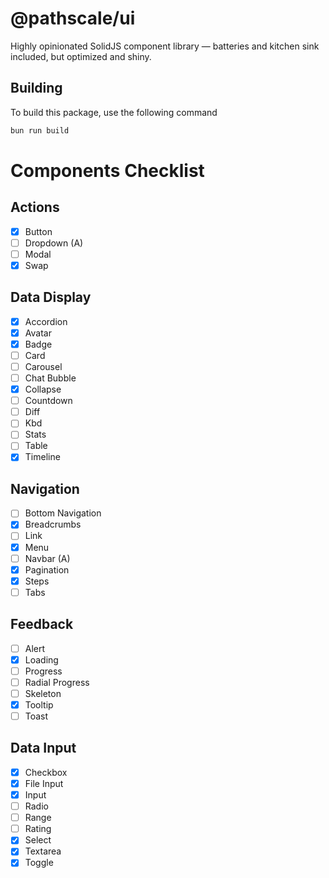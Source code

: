 # @pathscale/ui

Highly opinionated SolidJS component library — batteries and kitchen sink
included, but optimized and shiny.

## Building

To build this package, use the following command

```sh
bun run build
```

# Components Checklist

## Actions

- [x] Button
- [ ] Dropdown (A)
- [ ] Modal
- [x] Swap

## Data Display

- [x] Accordion
- [x] Avatar
- [x] Badge
- [ ] Card
- [ ] Carousel
- [ ] Chat Bubble
- [x] Collapse
- [ ] Countdown
- [ ] Diff
- [ ] Kbd
- [ ] Stats
- [ ] Table
- [x] Timeline

## Navigation

- [ ] Bottom Navigation
- [x] Breadcrumbs
- [ ] Link
- [x] Menu
- [ ] Navbar (A)
- [x] Pagination
- [x] Steps
- [ ] Tabs

## Feedback

- [ ] Alert
- [x] Loading
- [ ] Progress
- [ ] Radial Progress
- [ ] Skeleton
- [x] Tooltip
- [ ] Toast

## Data Input

- [x] Checkbox
- [x] File Input
- [x] Input
- [ ] Radio
- [ ] Range
- [ ] Rating
- [x] Select
- [x] Textarea
- [x] Toggle
